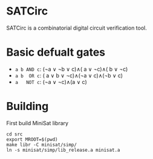 # SATCirc

SATCirc is a combinatorial digital circuit verification tool.

# Basic defualt gates
* `a b AND c`: (¬a ∨ ¬b ∨  c)∧( a ∨ ¬c)∧( b ∨ ¬c)
* `a b  OR c`: ( a ∨  b ∨ ¬c)∧(¬a ∨  c)∧(¬b ∨  c)
* `a   NOT c`: (¬a ∨ ¬c)∧(a ∨ c)

# Building

First build MiniSat library
```shell
cd src
export MROOT=$(pwd)
make libr -C minisat/simp/
ln -s minisat/simp/lib_release.a minisat.a
```
